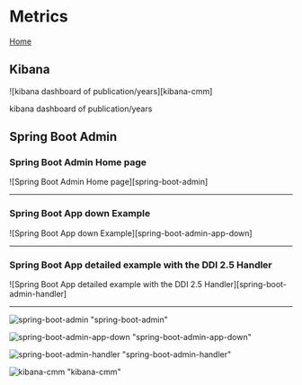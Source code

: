# Metrics

[Home](../Home.md)

## Kibana

![kibana dashboard of publication/years][kibana-cmm]

kibana dashboard of publication/years

## Spring Boot Admin

### Spring Boot Admin Home page

![Spring Boot Admin Home page][spring-boot-admin]

---

### Spring Boot App down Example

![Spring Boot App down Example][spring-boot-admin-app-down]

---

### Spring Boot App detailed example with the DDI 2.5 Handler

![Spring Boot App detailed example with the DDI 2.5 Handler][spring-boot-admin-handler]

---

![spring-boot-admin](../images/spring-boot-admin.png) "spring-boot-admin"

![spring-boot-admin-app-down](../images/spring-boot-admin-app-down.png) "spring-boot-admin-app-down"

![spring-boot-admin-handler](../images/spring-boot-admin-handler.png) "spring-boot-admin-handler"

![kibana-cmm](../images/kibana-cmm.png) "kibana-cmm"

